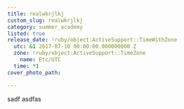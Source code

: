 ```yaml
---
title: realwkrjlkj
custom_slug: realwkrjlkj
category: summer_academy
listed: true
release_date: !ruby/object:ActiveSupport::TimeWithZone
  utc: &1 2017-07-10 00:00:00.000000000 Z
  zone: !ruby/object:ActiveSupport::TimeZone
    name: Etc/UTC
  time: *1
cover_photo_path: 

---
```

sadf asdfas